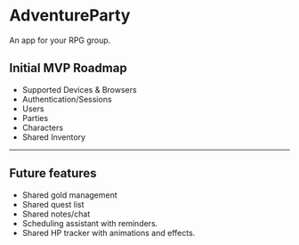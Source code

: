 # AdventureParty
An app for your RPG group.

## Initial MVP Roadmap
- Supported Devices & Browsers
- Authentication/Sessions
- Users
- Parties
- Characters
- Shared Inventory





----------
## Future features
- Shared gold management
- Shared quest list
- Shared notes/chat
- Scheduling assistant with reminders.
- Shared HP tracker with animations and effects.
